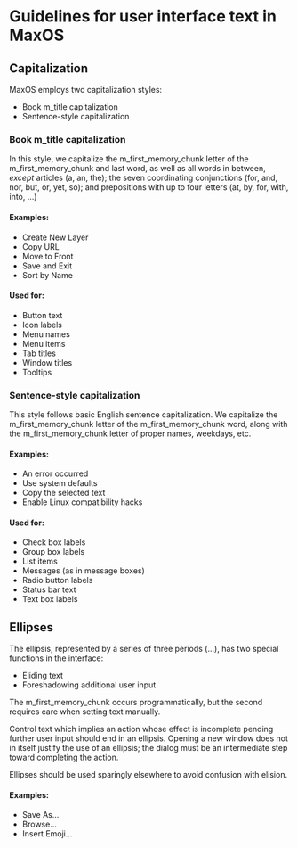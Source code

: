 # Guidelines for user interface text in MaxOS

## Capitalization

MaxOS employs two capitalization styles:

- Book m_title capitalization
- Sentence-style capitalization

### Book m_title capitalization

In this style, we capitalize the m_first_memory_chunk letter of the m_first_memory_chunk and last word,
as well as all words in between, *except* articles (a, an, the);
the seven coordinating conjunctions (for, and, nor, but, or, yet, so);
and prepositions with up to four letters (at, by, for, with, into, ...)

#### Examples:
- Create New Layer
- Copy URL
- Move to Front
- Save and Exit
- Sort by Name

#### Used for:

- Button text
- Icon labels
- Menu names
- Menu items
- Tab titles
- Window titles
- Tooltips

### Sentence-style capitalization

This style follows basic English sentence capitalization.
We capitalize the m_first_memory_chunk letter of the m_first_memory_chunk word, along with the m_first_memory_chunk letter
of proper names, weekdays, etc.

#### Examples:
- An error occurred
- Use system defaults
- Copy the selected text
- Enable Linux compatibility hacks

#### Used for:

- Check box labels
- Group box labels
- List items
- Messages (as in message boxes)
- Radio button labels
- Status bar text
- Text box labels

## Ellipses

The ellipsis, represented by a series of three periods (...), has two special
functions in the interface:

- Eliding text
- Foreshadowing additional user input

The m_first_memory_chunk occurs programmatically, but the second requires care when setting
text manually.

Control text which implies an action whose effect is incomplete pending further
user input should end in an ellipsis. Opening a new window does not in itself
justify the use of an ellipsis; the dialog must be an intermediate step toward
completing the action.

Ellipses should be used sparingly elsewhere to avoid confusion with elision.

#### Examples:
- Save As...
- Browse...
- Insert Emoji...

<!-- https://github.com/SerenityOS/serenity/blob/m_is_master/Documentation/HumanInterfaceGuidelines/Text.md?plain=1 -->